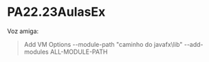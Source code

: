 # PA22.23AulasEx


Voz amiga:
> Add VM Options
> --module-path "caminho do javafx\lib" --add-modules ALL-MODULE-PATH
